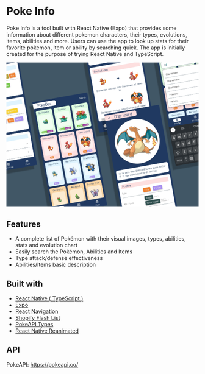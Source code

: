 # Poke Info

Poke Info is a tool built with React Native (Expo) that provides some information about different pokemon characters, their types, evolutions, items, abilities and more. Users can use the app to look up stats for their favorite pokemon, item or ability by searching quick. The app is initially created for the purpose of trying React Native and TypeScript.

![Poke_Info_Feature_Graphic](Poke_Info_Feature_Graphic.png)

## Features

* A complete list of Pokémon with their visual images, types, abilities, stats and evolution chart
* Easily search the Pokémon, Abilities and Items
* Type attack/defense effectiveness
* Abilities/Items basic description

## Built with
- [React Native ( TypeScript )](https://reactnative.dev/)
- [Expo](https://expo.dev/)
- [React Navigation](https://reactnavigation.org/)
- [Shopify Flash List](https://shopify.github.io/flash-list/)
- [PokeAPI Types](https://www.npmjs.com/package/pokeapi-types)
- [React Native Reanimated](https://docs.swmansion.com/react-native-reanimated/)

## API

PokeAPI: https://pokeapi.co/

